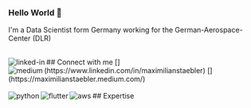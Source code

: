 ### Hello World 👋

I'm a Data Scientist form Germany working for the German-Aerospace-Center (DLR)

<br>
## Connect with me
[<img align="left" alt="linked-in" src="https://img.shields.io/badge/linkedin-%230077B5.svg?&style=for-the-badge&logo=linkedin&logoColor=white" />](https://www.linkedin.com/in/maximilianstaebler)
[<img align="left" alt="medium" src="https://img.shields.io/badge/medium-%2312100E.svg?&style=for-the-badge&logo=medium&logoColor=white" />](https://maximilianstaebler.medium.com/)
<br>
<br>
## Expertise
<img align="left" alt="python" src="https://img.shields.io/badge/react%20-%2320232a.svg?&style=for-the-badge&logo=python&logoColor=%2361DAFB" />
<img align="left" alt="flutter" src="https://img.shields.io/badge/node.js%20-%2343853D.svg?&style=for-the-badge&logo=flutter&logoColor=white" />
<img align="left" alt="aws" src="https://img.shields.io/badge/Amazon%20AWS-%23232F3E?logo=amazon-aws&logoColor=white&style=for-the-badge" />
<br>
<br>
